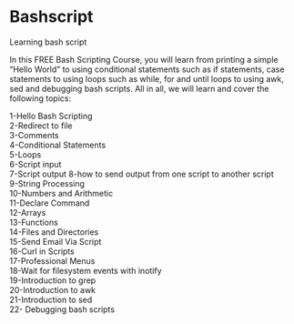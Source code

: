 # Bashscript
Learning bash script 

In this FREE Bash Scripting Course, you will learn from printing a simple “Hello World” to using conditional statements such as if statements, case statements to using loops such as while, for and until loops to using awk, sed and debugging bash scripts. All in all, we will learn and cover the following topics: 

1-Hello Bash Scripting \
2-Redirect to file \
3-Comments \
4-Conditional Statements \
5-Loops \
6-Script input \
7-Script output 
8-how to send output from one script to another script \
9-String Processing \
10-Numbers and Arithmetic \
11-Declare Command \
12-Arrays \
13-Functions \
14-Files and Directories \
15-Send Email Via Script \
16-Curl in Scripts \
17-Professional Menus \
18-Wait for filesystem events with inotify \
19-Introduction to grep \
20-Introduction to awk \
21-Introduction to sed \
22- Debugging bash scripts 